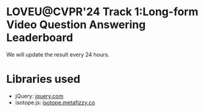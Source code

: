 # LOVEU@CVPR'24 Track 1:Long-form Video Question Answering Leaderboard

We will update the result every 24 hours.

# Libraries used

 - jQuery: [jquery.com](https://jquery.com/)
 - isotope.js: [isotope.metafizzy.co](https://isotope.metafizzy.co/)
